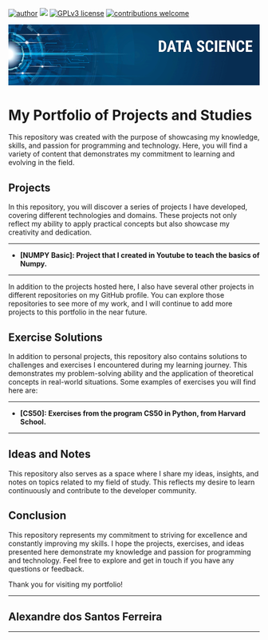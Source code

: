 [![author](https://img.shields.io/badge/author-AlexandreFerreira-red.svg)](https://www.linkedin.com/in/alexandre-dos-santos-ferreira-2884651a4/) [![](https://img.shields.io/badge/python-3.7+-blue.svg)](https://www.python.org/downloads/release/python-365/) [![GPLv3 license](https://img.shields.io/badge/License-GPLv3-blue.svg)](http://perso.crans.org/besson/LICENSE.html) [![contributions welcome](https://img.shields.io/badge/contributions-welcome-brightgreen.svg?style=flat)](https://github.com/alexandre-ferreira-1986)

<p align="center">
  <img src="https://github.com/alexandre-ferreira-1986/DataScience/blob/main/banner.png" >
</p>

# My Portfolio of Projects and Studies

This repository was created with the purpose of showcasing my knowledge, skills, and passion for programming and technology. Here, you will find a variety of content that demonstrates my commitment to learning and evolving in the field.

## Projects

In this repository, you will discover a series of projects I have developed, covering different technologies and domains. These projects not only reflect my ability to apply practical concepts but also showcase my creativity and dedication.

---
- **[NUMPY Basic]: Project that I created in Youtube to teach the basics of Numpy.**
---

In addition to the projects hosted here, I also have several other projects in different repositories on my GitHub profile. You can explore those repositories to see more of my work, and I will continue to add more projects to this portfolio in the near future.

## Exercise Solutions

In addition to personal projects, this repository also contains solutions to challenges and exercises I encountered during my learning journey. This demonstrates my problem-solving ability and the application of theoretical concepts in real-world situations. Some examples of exercises you will find here are:

---
- **[CS50]: Exercises from the program CS50 in Python, from Harvard School.**
---

## Ideas and Notes

This repository also serves as a space where I share my ideas, insights, and notes on topics related to my field of study. This reflects my desire to learn continuously and contribute to the developer community.

## Conclusion

This repository represents my commitment to striving for excellence and constantly improving my skills. I hope the projects, exercises, and ideas presented here demonstrate my knowledge and passion for programming and technology. Feel free to explore and get in touch if you have any questions or feedback.

Thank you for visiting my portfolio!

---
## Alexandre dos Santos Ferreira
---
